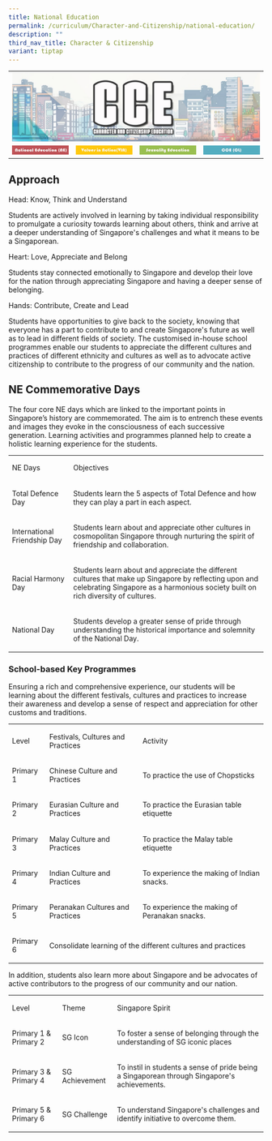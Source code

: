 ```yaml
---
title: National Education
permalink: /curriculum/Character-and-Citizenship/national-education/
description: ""
third_nav_title: Character & Citizenship
variant: tiptap
---
```

<table style="minWidth: 100px">
<colgroup>
<col>
<col>
<col>
<col>
</colgroup>
<tbody>
<tr>
<td rowspan="1" colspan="4">
<div class="isomer-image-wrapper">
<img style="width:100%" height="auto" width="100%" src="/images/ATS_CCE.jpeg">
</div>
</td>
</tr>
<tr>
<td rowspan="1" colspan="1">
<div class="isomer-image-wrapper">
<img style="width:100%" height="auto" width="100%" src="/images/NE.jpeg">
</div>
</td>
<td rowspan="1" colspan="1">
<div class="isomer-image-wrapper">
<img style="width:100%" height="auto" width="100%" src="/images/VIA.jpeg">
</div>
</td>
<td rowspan="1" colspan="1">
<div class="isomer-image-wrapper">
<img style="width:100%" height="auto" width="100%" src="/images/SE.jpeg">
</div>
</td>
<td rowspan="1" colspan="1">
<div class="isomer-image-wrapper">
<img style="width:100%" height="auto" width="100%" src="/images/CCECL.jpeg">
</div>
</td>
</tr>
</tbody>
</table>
<h2>Approach</h2>
<p>Head: Know, Think and Understand</p>
<p>Students are actively involved in learning by taking individual responsibility
to promulgate a&nbsp;curiosity towards learning about others, think and
arrive at a deeper understanding of&nbsp;Singapore's challenges and what
it means to be a Singaporean.</p>
<p>Heart: Love, Appreciate and Belong</p>
<p>Students stay connected emotionally to Singapore and develop their love
for the nation&nbsp;through appreciating Singapore and having a deeper
sense of belonging.</p>
<p>Hands: Contribute, Create and Lead</p>
<p>Students have opportunities to give back to the society, knowing that
everyone has a part to&nbsp;contribute to and create Singapore's future
as well as to lead in different fields of society.&nbsp;The customised
in-house school programmes enable our students to appreciate the&nbsp;different
cultures and practices of different ethnicity and cultures as well as to
advocate&nbsp;active citizenship to contribute to the progress of our community
and the nation.</p>
<h2>NE Commemorative Days</h2>
<p>The four core NE days which are linked to the important points in Singapore’s
history are&nbsp;commemorated. The aim is to entrench these events and
images they evoke in the&nbsp;consciousness of each successive generation.
Learning activities and programmes planned&nbsp;help to create a holistic
learning experience for the students.</p>
<table style="minWidth: 50px">
<colgroup>
<col>
<col>
</colgroup>
<tbody>
<tr>
<td rowspan="1" colspan="1">
<p>NE Days</p>
</td>
<td rowspan="1" colspan="1">
<p>Objectives</p>
</td>
</tr>
<tr>
<td rowspan="1" colspan="1">
<p>Total Defence Day</p>
</td>
<td rowspan="1" colspan="1">
<p>Students learn the 5 aspects of Total Defence and how they can play a
part in each aspect.</p>
</td>
</tr>
<tr>
<td rowspan="1" colspan="1">
<p>International Friendship Day</p>
</td>
<td rowspan="1" colspan="1">
<p>Students learn about and appreciate other cultures in cosmopolitan Singapore
through nurturing the spirit of friendship and collaboration.</p>
</td>
</tr>
<tr>
<td rowspan="1" colspan="1">
<p>Racial Harmony Day</p>
</td>
<td rowspan="1" colspan="1">
<p>Students learn about and appreciate the different cultures that make up
Singapore by reflecting upon and celebrating Singapore as a harmonious
society built on rich diversity of cultures.</p>
</td>
</tr>
<tr>
<td rowspan="1" colspan="1">
<p>National Day</p>
</td>
<td rowspan="1" colspan="1">
<p>Students develop a greater sense of pride through understanding the historical
importance and solemnity of the National Day.</p>
</td>
</tr>
</tbody>
</table>
<h3>School-based Key Programmes</h3>
<p>Ensuring a rich and comprehensive experience, our students will be learning
about the different festivals, cultures and practices to increase their
awareness and develop a sense of respect and appreciation for other customs
and traditions.</p>
<table style="minWidth: 75px">
<colgroup>
<col>
<col>
<col>
</colgroup>
<tbody>
<tr>
<td rowspan="1" colspan="1">
<p>Level</p>
</td>
<td rowspan="1" colspan="1">
<p>Festivals, Cultures and Practices</p>
</td>
<td rowspan="1" colspan="1">
<p>Activity</p>
</td>
</tr>
<tr>
<td rowspan="1" colspan="1">
<p>Primary 1</p>
</td>
<td rowspan="1" colspan="1">
<p>Chinese Culture and Practices</p>
</td>
<td rowspan="1" colspan="1">
<p>To practice the use of Chopsticks</p>
</td>
</tr>
<tr>
<td rowspan="1" colspan="1">
<p>Primary 2</p>
</td>
<td rowspan="1" colspan="1">
<p>Eurasian Culture and Practices</p>
</td>
<td rowspan="1" colspan="1">
<p>To practice the Eurasian table etiquette</p>
</td>
</tr>
<tr>
<td rowspan="1" colspan="1">
<p>Primary 3</p>
</td>
<td rowspan="1" colspan="1">
<p>Malay Culture and Practices</p>
</td>
<td rowspan="1" colspan="1">
<p>To practice the Malay table etiquette</p>
</td>
</tr>
<tr>
<td rowspan="1" colspan="1">
<p>Primary 4</p>
</td>
<td rowspan="1" colspan="1">
<p>Indian Culture and Practices</p>
</td>
<td rowspan="1" colspan="1">
<p>To experience the making of Indian snacks.</p>
</td>
</tr>
<tr>
<td rowspan="1" colspan="1">
<p>Primary 5</p>
</td>
<td rowspan="1" colspan="1">
<p>Peranakan Cultures and Practices</p>
</td>
<td rowspan="1" colspan="1">
<p>To experience the making of Peranakan snacks.</p>
</td>
</tr>
<tr>
<td rowspan="1" colspan="1">
<p>Primary 6</p>
</td>
<td rowspan="1" colspan="2">
<p>Consolidate learning of the different cultures and practices</p>
</td>
</tr>
</tbody>
</table>
<p>In addition, students also learn more about Singapore and be advocates
of active contributors to the progress of our community and our nation.</p>
<table style="minWidth: 75px">
<colgroup>
<col>
<col>
<col>
</colgroup>
<tbody>
<tr>
<td rowspan="1" colspan="1">
<p>Level</p>
</td>
<td rowspan="1" colspan="1">
<p>Theme</p>
</td>
<td rowspan="1" colspan="1">
<p>Singapore Spirit</p>
</td>
</tr>
<tr>
<td rowspan="1" colspan="1">
<p>Primary 1 &amp; Primary 2</p>
</td>
<td rowspan="1" colspan="1">
<p>SG Icon</p>
</td>
<td rowspan="1" colspan="1">
<p>To foster a sense of belonging through the understanding of SG iconic
places</p>
</td>
</tr>
<tr>
<td rowspan="1" colspan="1">
<p>Primary 3 &amp; Primary 4</p>
</td>
<td rowspan="1" colspan="1">
<p>SG Achievement</p>
</td>
<td rowspan="1" colspan="1">
<p>To instil in students a sense of pride being a Singaporean through Singapore's
achievements.</p>
</td>
</tr>
<tr>
<td rowspan="1" colspan="1">
<p>Primary 5 &amp; Primary 6</p>
</td>
<td rowspan="1" colspan="1">
<p>SG Challenge</p>
</td>
<td rowspan="1" colspan="1">
<p>To understand Singapore's challenges and identify initiative to overcome
them.</p>
</td>
</tr>
</tbody>
</table>
<p></p>